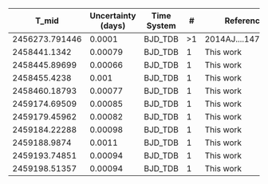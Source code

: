 |T_mid|Uncertainty (days)           |Time System|#                                            |Reference                           |
|-----|-----------------------------|-----------|---------------------------------------------|------------------------------------|
|2456273.791446|0.0001                       |BJD_TDB    |>1                                           |2014AJ....147..144Z                 |
|2458441.1342|0.00079                      |BJD_TDB    |1                                            |This work                           |
|2458445.89699|0.00066                      |BJD_TDB    |1                                            |This work                           |
|2458455.4238|0.001                        |BJD_TDB    |1                                            |This work                           |
|2458460.18793|0.00077                      |BJD_TDB    |1                                            |This work                           |
|2459174.69509|0.00085                      |BJD_TDB    |1                                            |This work                           |
|2459179.45962|0.00082                      |BJD_TDB    |1                                            |This work                           |
|2459184.22288|0.00098                      |BJD_TDB    |1                                            |This work                           |
|2459188.9874|0.0011                       |BJD_TDB    |1                                            |This work                           |
|2459193.74851|0.00094                      |BJD_TDB    |1                                            |This work                           |
|2459198.51357|0.00094                      |BJD_TDB    |1                                            |This work                           |
